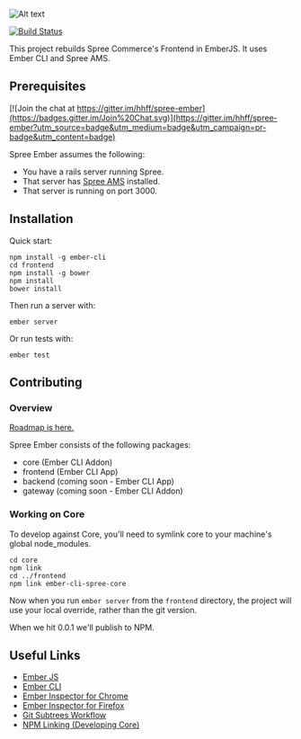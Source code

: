 
![Alt text](https://rawgit.com/hhff/spree-ember/master/docs/theme/assets/img/logo.svg)

[![Build Status](https://travis-ci.org/hhff/spree-ember.svg?branch=master)](https://travis-ci.org/hhff/spree-ember)

This project rebuilds Spree Commerce's Frontend in EmberJS.  It uses Ember CLI and Spree AMS.

## Prerequisites

[![Join the chat at https://gitter.im/hhff/spree-ember](https://badges.gitter.im/Join%20Chat.svg)](https://gitter.im/hhff/spree-ember?utm_source=badge&utm_medium=badge&utm_campaign=pr-badge&utm_content=badge)

Spree Ember assumes the following:

* You have a rails server running Spree.
* That server has [Spree AMS](https://github.com/hhff/spree_ams) installed.
* That server is running on port 3000.

## Installation

Quick start:

    npm install -g ember-cli
    cd frontend
    npm install -g bower
    npm install
    bower install

Then run a server with:

    ember server

Or run tests with:

    ember test


## Contributing

### Overview

[Roadmap is here.](https://huboard.com/hhff/spree_ember)

Spree Ember consists of the following packages:

* core (Ember CLI Addon)
* frontend (Ember CLI App)
* backend (coming soon - Ember CLI App)
* gateway (coming soon - Ember CLI Addon)

### Working on Core

To develop against Core, you'll need to symlink core to your machine's global node_modules.

    cd core
    npm link
    cd ../frontend
    npm link ember-cli-spree-core

Now when you run ```ember server``` from the ```frontend``` directory, the project will use your local override, rather than the git version.

When we hit 0.0.1 we'll publish to NPM.

## Useful Links

* [Ember JS](http://emberjs.com/)
* [Ember CLI](http://www.ember-cli.com/)
* [Ember Inspector for Chrome](https://chrome.google.com/webstore/detail/ember-inspector/bmdblncegkenkacieihfhpjfppoconhi)
* [Ember Inspector for Firefox](https://addons.mozilla.org/en-US/firefox/addon/ember-inspector/)
* [Git Subtrees Workflow](https://medium.com/@v/git-subtrees-a-tutorial-6ff568381844)
* [NPM Linking (Developing Core)](http://justjs.com/posts/npm-link-developing-your-own-npm-modules-without-tears)
